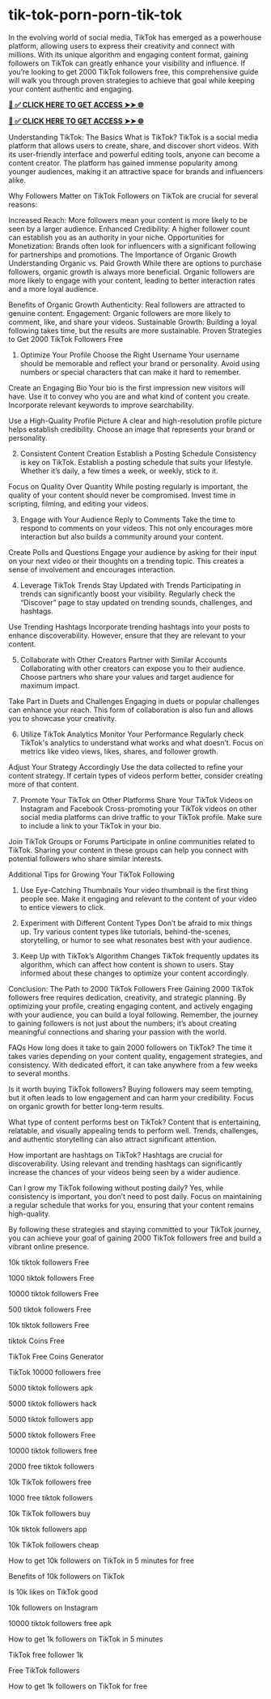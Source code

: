 # tik-tok-porn-porn-tik-tok
In the evolving world of social media, TikTok has emerged as a powerhouse platform, allowing users to express their creativity and connect with millions. With its unique algorithm and engaging content format, gaining followers on TikTok can greatly enhance your visibility and influence. If you’re looking to get 2000 TikTok followers free, this comprehensive guide will walk you through proven strategies to achieve that goal while keeping your content authentic and engaging.


**[📌 ✅ CLICK HERE TO GET ACCESS ➤➤ 🌐](https://newmegadeals.xyz/tiktok/)**



**[📌 ✅ CLICK HERE TO GET ACCESS ➤➤ 🌐](https://newmegadeals.xyz/tiktok/)**




Understanding TikTok: The Basics
What is TikTok?
TikTok is a social media platform that allows users to create, share, and discover short videos. With its user-friendly interface and powerful editing tools, anyone can become a content creator. The platform has gained immense popularity among younger audiences, making it an attractive space for brands and influencers alike.

Why Followers Matter on TikTok
Followers on TikTok are crucial for several reasons:

Increased Reach: More followers mean your content is more likely to be seen by a larger audience.
Enhanced Credibility: A higher follower count can establish you as an authority in your niche.
Opportunities for Monetization: Brands often look for influencers with a significant following for partnerships and promotions.
The Importance of Organic Growth
Understanding Organic vs. Paid Growth
While there are options to purchase followers, organic growth is always more beneficial. Organic followers are more likely to engage with your content, leading to better interaction rates and a more loyal audience.

Benefits of Organic Growth
Authenticity: Real followers are attracted to genuine content.
Engagement: Organic followers are more likely to comment, like, and share your videos.
Sustainable Growth: Building a loyal following takes time, but the results are more sustainable.
Proven Strategies to Get 2000 TikTok Followers Free
1. Optimize Your Profile
Choose the Right Username
Your username should be memorable and reflect your brand or personality. Avoid using numbers or special characters that can make it hard to remember.

Create an Engaging Bio
Your bio is the first impression new visitors will have. Use it to convey who you are and what kind of content you create. Incorporate relevant keywords to improve searchability.

Use a High-Quality Profile Picture
A clear and high-resolution profile picture helps establish credibility. Choose an image that represents your brand or personality.

2. Consistent Content Creation
Establish a Posting Schedule
Consistency is key on TikTok. Establish a posting schedule that suits your lifestyle. Whether it’s daily, a few times a week, or weekly, stick to it.

Focus on Quality Over Quantity
While posting regularly is important, the quality of your content should never be compromised. Invest time in scripting, filming, and editing your videos.

3. Engage with Your Audience
Reply to Comments
Take the time to respond to comments on your videos. This not only encourages more interaction but also builds a community around your content.

Create Polls and Questions
Engage your audience by asking for their input on your next video or their thoughts on a trending topic. This creates a sense of involvement and encourages interaction.

4. Leverage TikTok Trends
Stay Updated with Trends
Participating in trends can significantly boost your visibility. Regularly check the “Discover” page to stay updated on trending sounds, challenges, and hashtags.

Use Trending Hashtags
Incorporate trending hashtags into your posts to enhance discoverability. However, ensure that they are relevant to your content.

5. Collaborate with Other Creators
Partner with Similar Accounts
Collaborating with other creators can expose you to their audience. Choose partners who share your values and target audience for maximum impact.

Take Part in Duets and Challenges
Engaging in duets or popular challenges can enhance your reach. This form of collaboration is also fun and allows you to showcase your creativity.

6. Utilize TikTok Analytics
Monitor Your Performance
Regularly check TikTok's analytics to understand what works and what doesn’t. Focus on metrics like video views, likes, shares, and follower growth.

Adjust Your Strategy Accordingly
Use the data collected to refine your content strategy. If certain types of videos perform better, consider creating more of that content.

7. Promote Your TikTok on Other Platforms
Share Your TikTok Videos on Instagram and Facebook
Cross-promoting your TikTok videos on other social media platforms can drive traffic to your TikTok profile. Make sure to include a link to your TikTok in your bio.

Join TikTok Groups or Forums
Participate in online communities related to TikTok. Sharing your content in these groups can help you connect with potential followers who share similar interests.

Additional Tips for Growing Your TikTok Following
1. Use Eye-Catching Thumbnails
Your video thumbnail is the first thing people see. Make it engaging and relevant to the content of your video to entice viewers to click.

2. Experiment with Different Content Types
Don’t be afraid to mix things up. Try various content types like tutorials, behind-the-scenes, storytelling, or humor to see what resonates best with your audience.

3. Keep Up with TikTok’s Algorithm Changes
TikTok frequently updates its algorithm, which can affect how content is shown to users. Stay informed about these changes to optimize your content accordingly.

Conclusion: The Path to 2000 TikTok Followers Free
Gaining 2000 TikTok followers free requires dedication, creativity, and strategic planning. By optimizing your profile, creating engaging content, and actively engaging with your audience, you can build a loyal following. Remember, the journey to gaining followers is not just about the numbers; it’s about creating meaningful connections and sharing your passion with the world.

FAQs
How long does it take to gain 2000 followers on TikTok?
The time it takes varies depending on your content quality, engagement strategies, and consistency. With dedicated effort, it can take anywhere from a few weeks to several months.

Is it worth buying TikTok followers?
Buying followers may seem tempting, but it often leads to low engagement and can harm your credibility. Focus on organic growth for better long-term results.

What type of content performs best on TikTok?
Content that is entertaining, relatable, and visually appealing tends to perform well. Trends, challenges, and authentic storytelling can also attract significant attention.

How important are hashtags on TikTok?
Hashtags are crucial for discoverability. Using relevant and trending hashtags can significantly increase the chances of your videos being seen by a wider audience.

Can I grow my TikTok following without posting daily?
Yes, while consistency is important, you don’t need to post daily. Focus on maintaining a regular schedule that works for you, ensuring that your content remains high-quality.

By following these strategies and staying committed to your TikTok journey, you can achieve your goal of gaining 2000 TikTok followers free and build a vibrant online presence.

10k tiktok followers Free

1000 tiktok followers Free

10000 tiktok followers Free

500 tiktok followers Free

10k tiktok followers Free

tiktok Coins Free

TikTok Free Coins Generator

TikTok 10000 followers free

5000 tiktok followers apk

5000 tiktok followers hack

5000 tiktok followers app

5000 tiktok followers Free

10000 tiktok followers free

2000 free tiktok followers

10k TikTok followers free

1000 free tiktok followers

10k TikTok followers buy

10k tiktok followers app

10k TikTok followers cheap

How to get 10k followers on TikTok in 5 minutes for free

Benefits of 10k followers on TikTok

Is 10k likes on TikTok good

10k followers on Instagram

10000 tiktok followers free apk

How to get 1k followers on TikTok in 5 minutes

TikTok free follower 1k

Free TikTok followers

How to get 1k followers on TikTok for free

